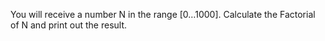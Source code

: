 You will receive a number N in the range [0…1000]. Calculate the Factorial of N and print out the result.
